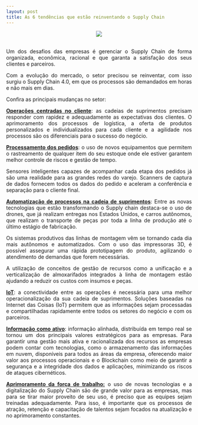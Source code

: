 ```yaml
---
layout: post
title: As 6 tendências que estão reinventando o Supply Chain
---
```


<meta name="twitter:card" content="summary_large_image">
<meta name="twitter:site" content="@dinogrejo">
<meta name="twitter:title" content="As 6 tendências que estão reinventando o Supply Chain">
<meta name="twitter:description" content="Um dos desafios das empresas é gerenciar o Supply Chain de forma organizada, econômica, racional e que garanta a satisfação dos seus clientes e parceiros. Com a evolução do mercado, o setor precisou se reinventar, com isso surgiu o Supply Chain 4.0, em que os processos são demandados em horas e não mais em dias.">
<meta name="twitter:image" content="https://news.sap.com/brazil/files/2018/04/destaque-artigo-6.jpg">

<center><img src="https://news.sap.com/brazil/files/2018/04/destaque-artigo-6.jpg" /></center>
<br>
<div style="text-align: justify">
<p>Um dos desafios das empresas é gerenciar o Supply Chain de forma organizada, econômica, racional e que garanta a satisfação dos seus clientes e parceiros.</p>
<p>Com a evolução do mercado, o setor precisou se reinventar, com isso surgiu o Supply Chain 4.0, em que os processos são demandados em horas e não mais em dias.</p>
<p>Confira as principais mudanças no setor:</p>
<p><strong><u>Operações centradas no cliente</u></strong>: as cadeias de suprimentos precisam responder com rapidez e adequadamente as expectativas dos clientes. O aprimoramento dos processos de logística, a oferta de produtos personalizados e individualizados para cada cliente e a agilidade nos processos são os diferenciais para o sucesso do negócio.</p>
<p><strong><u>Processamento dos pedidos</u></strong>: o uso de novos equipamentos que permitem o rastreamento de qualquer item do seu estoque onde ele estiver garantem melhor controle de riscos e gestão de tempo.</p>
<p>Sensores inteligentes capazes de acompanhar cada etapa dos pedidos já são uma realidade para as grandes redes do varejo. Scanners de captura de dados fornecem todos os dados do pedido e aceleram a conferência e separação para o cliente final.</p>
<p><strong><u>Automatização de processos na cadeia de suprimentos</u></strong>: Entre as novas tecnologias que estão transformando o Supply chain destaca-se o uso de drones, que já realizam entregas nos Estados Unidos, e carros autônomos, que realizam o transporte de peças por toda a linha de produção até o último estágio de fabricação.</p>
<p>Os sistemas produtivos das linhas de montagem vêm se tornando cada dia mais autônomos e automatizados. Com o uso das impressoras 3D, é possível assegurar uma rápida prototipagem do produto, agilizando o atendimento de demandas que forem necessárias.</p>
<p>A utilização de conceitos de gestão de recursos como a unificação e a verticalização de almoxarifados integrados à linha de montagem estão ajudando a reduzir os custos com insumos e peças.</p>
<p><strong><u>IoT</u></strong>: a conectividade entre as operações é necessária para uma melhor operacionalização da sua cadeia de suprimentos. Soluções baseadas na Internet das Coisas (IoT) permitem que as informações sejam processadas e compartilhadas rapidamente entre todos os setores do negócio e com os parceiros.</p>
<p><strong><u>Informação como ativo</u></strong>: informação alinhada, distribuída em tempo real se tornou um dos principais valores estratégicos para as empresas. Para garantir uma gestão mais ativa e racionalizada dos recursos as empresas podem contar com tecnologias, como o armazenamento das informações em nuvem, disponíveis para todos as áreas da empresa, oferecendo maior valor aos processos operacionais e o Blockchain como meio de garantir a segurança e a integridade dos dados e aplicações, minimizando os riscos de ataques cibernéticos.</p>
<p><strong><u>Aprimoramento da força de trabalho:</u></strong> o uso de novas tecnologias e a digitalização do Supply Chain são de grande valor para as empresas, mas para se tirar maior proveito de seu uso, é preciso que as equipes sejam treinadas adequadamente. Para isso, é importante que os processos de atração, retenção e capacitação de talentos sejam focados na atualização e no aprimoramento constantes.</p>
</div>
